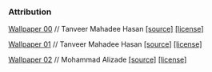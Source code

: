 ### Attribution

[Wallpaper 00](./Wallpaper_00.jpg) // Tanveer Mahadee Hasan [\[source\]](https://www.pexels.com/photo/a-simple-dark-background-15848951/) [\[license\]](https://www.pexels.com/license/)

[Wallpaper 01](./Wallpaper_01.jpg) // Tanveer Mahadee Hasan [\[source\]](https://www.pexels.com/photo/blue-gradient-background-15848898/) [\[license\]](https://www.pexels.com/license/)

[Wallpaper 02](./Wallpaper_02.jpg) // Mohammad Alizade [\[source\]](https://unsplash.com/photos/a-blurry-image-of-a-blue-and-pink-background-XgeZu2jBaVI) [\[license\]](https://unsplash.com/license)